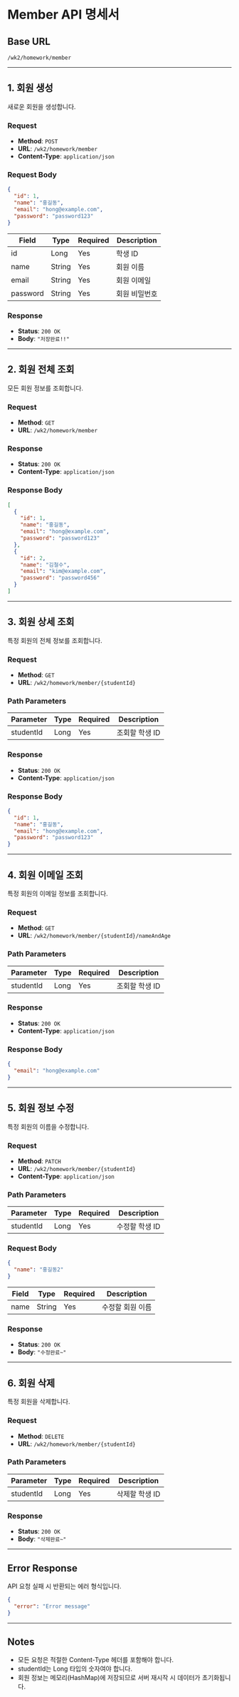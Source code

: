 # Member API 명세서

## Base URL
```
/wk2/homework/member
```

---

## 1. 회원 생성
새로운 회원을 생성합니다.

### Request
- **Method**: `POST`
- **URL**: `/wk2/homework/member`
- **Content-Type**: `application/json`

### Request Body
```json
{
  "id": 1,
  "name": "홍길동",
  "email": "hong@example.com",
  "password": "password123"
}
```

| Field | Type | Required | Description |
|-------|------|----------|-------------|
| id | Long | Yes | 학생 ID |
| name | String | Yes | 회원 이름 |
| email | String | Yes | 회원 이메일 |
| password | String | Yes | 회원 비밀번호 |

### Response
- **Status**: `200 OK`
- **Body**: `"저장완료!!"`

---

## 2. 회원 전체 조회
모든 회원 정보를 조회합니다.

### Request
- **Method**: `GET`
- **URL**: `/wk2/homework/member`

### Response
- **Status**: `200 OK`
- **Content-Type**: `application/json`

### Response Body
```json
[
  {
    "id": 1,
    "name": "홍길동",
    "email": "hong@example.com",
    "password": "password123"
  },
  {
    "id": 2,
    "name": "김철수",
    "email": "kim@example.com",
    "password": "password456"
  }
]
```

---

## 3. 회원 상세 조회
특정 회원의 전체 정보를 조회합니다.

### Request
- **Method**: `GET`
- **URL**: `/wk2/homework/member/{studentId}`

### Path Parameters
| Parameter | Type | Required | Description |
|-----------|------|----------|-------------|
| studentId | Long | Yes | 조회할 학생 ID |

### Response
- **Status**: `200 OK`
- **Content-Type**: `application/json`

### Response Body
```json
{
  "id": 1,
  "name": "홍길동",
  "email": "hong@example.com",
  "password": "password123"
}
```

---

## 4. 회원 이메일 조회
특정 회원의 이메일 정보를 조회합니다.

### Request
- **Method**: `GET`
- **URL**: `/wk2/homework/member/{studentId}/nameAndAge`

### Path Parameters
| Parameter | Type | Required | Description |
|-----------|------|----------|-------------|
| studentId | Long | Yes | 조회할 학생 ID |

### Response
- **Status**: `200 OK`
- **Content-Type**: `application/json`

### Response Body
```json
{
  "email": "hong@example.com"
}
```

---

## 5. 회원 정보 수정
특정 회원의 이름을 수정합니다.

### Request
- **Method**: `PATCH`
- **URL**: `/wk2/homework/member/{studentId}`
- **Content-Type**: `application/json`

### Path Parameters
| Parameter | Type | Required | Description |
|-----------|------|----------|-------------|
| studentId | Long | Yes | 수정할 학생 ID |

### Request Body
```json
{
  "name": "홍길동2"
}
```

| Field | Type | Required | Description |
|-------|------|----------|-------------|
| name | String | Yes | 수정할 회원 이름 |

### Response
- **Status**: `200 OK`
- **Body**: `"수정완료~"`

---

## 6. 회원 삭제
특정 회원을 삭제합니다.

### Request
- **Method**: `DELETE`
- **URL**: `/wk2/homework/member/{studentId}`

### Path Parameters
| Parameter | Type | Required | Description |
|-----------|------|----------|-------------|
| studentId | Long | Yes | 삭제할 학생 ID |

### Response
- **Status**: `200 OK`
- **Body**: `"삭제완료~"`

---

## Error Response
API 요청 실패 시 반환되는 에러 형식입니다.

```json
{
  "error": "Error message"
}
```

---

## Notes
- 모든 요청은 적절한 Content-Type 헤더를 포함해야 합니다.
- studentId는 Long 타입의 숫자여야 합니다.
- 회원 정보는 메모리(HashMap)에 저장되므로 서버 재시작 시 데이터가 초기화됩니다.